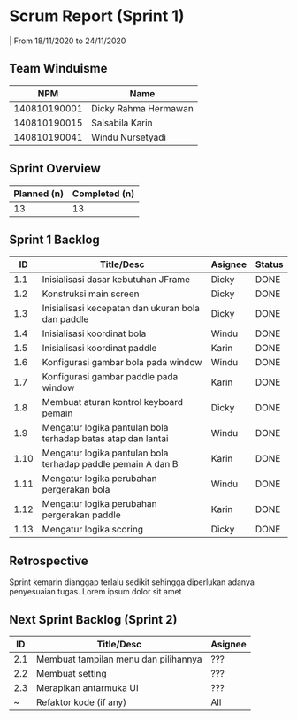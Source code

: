# Scrum Report (Sprint 1)
| From 18/11/2020 to 24/11/2020

## Team Winduisme
| NPM           | Name        |
| ------------- |-------------|
| 140810190001  | Dicky Rahma Hermawan    |
| 140810190015  | Salsabila Karin    |
| 140810190041  | Windu Nursetyadi |

## Sprint Overview
| Planned (n)   | Completed (n) |
| ------------- |-------------- |
| 13             | 13             |

## Sprint 1 Backlog

| ID  | Title/Desc | Asignee | Status |
| --- | ---------- | ------- | ------ |
| 1.1 | Inisialisasi dasar kebutuhan JFrame | Dicky | DONE |
| 1.2 | Konstruksi main screen | Dicky | DONE |
| 1.3 | Inisialisasi kecepatan dan ukuran bola dan paddle | Dicky | DONE | 
| 1.4 | Inisialisasi koordinat bola | Windu | DONE | 
| 1.5 | Inisialisasi koordinat paddle | Karin | DONE | 
| 1.6 | Konfigurasi gambar bola pada window | Windu | DONE | 
| 1.7 | Konfigurasi gambar paddle pada window | Karin | DONE | 
| 1.8 | Membuat aturan kontrol keyboard pemain | Dicky | DONE | 
| 1.9 | Mengatur logika pantulan bola terhadap batas atap dan lantai | Windu | DONE | 
| 1.10 | Mengatur logika pantulan bola terhadap paddle pemain A dan B | Karin | DONE | 
| 1.11 | Mengatur logika perubahan pergerakan bola | Windu | DONE | 
| 1.12 | Mengatur logika perubahan pergerakan paddle | Karin | DONE |
| 1.13 | Mengatur logika scoring | Dicky | DONE |
## Retrospective 

Sprint kemarin dianggap terlalu sedikit sehingga diperlukan adanya penyesuaian tugas. Lorem ipsum dolor sit amet

## Next Sprint Backlog (Sprint 2)
| ID  | Title/Desc | Asignee | 
| --- | ---------- | ------- | 
| 2.1 | Membuat tampilan menu dan pilihannya | ??? | 
| 2.2 | Membuat setting | ??? | 
| 2.3 | Merapikan antarmuka UI | ??? | 
| ~ | Refaktor kode (if any) | All |
